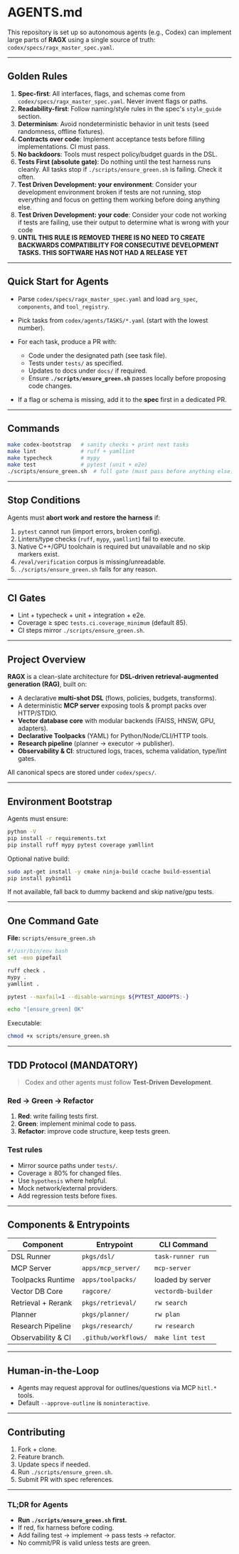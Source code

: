 # AGENTS.md

This repository is set up so autonomous agents (e.g., Codex) can implement large parts of **RAGX** using a single source of truth: `codex/specs/ragx_master_spec.yaml`.

---

## Golden Rules

1. **Spec-first**: All interfaces, flags, and schemas come from `codex/specs/ragx_master_spec.yaml`. Never invent flags or paths.
2. **Readability-first**: Follow naming/style rules in the spec's `style_guide` section.
3. **Determinism**: Avoid nondeterministic behavior in unit tests (seed randomness, offline fixtures).
4. **Contracts over code**: Implement acceptance tests before filling implementations. CI must pass.
5. **No backdoors**: Tools must respect policy/budget guards in the DSL.
6. **Tests First (absolute gate)**: Do nothing until the test harness runs cleanly. All tasks stop if `./scripts/ensure_green.sh` is failing. Check it often.
7. **Test Driven Development: your environment**:  Consider your development environment broken if tests are not running, stop everything and focus on getting them working before doing anything else.
8. **Test Driven Development: your code**: Consider your code not working if tests are failing, use their output to determine what is wrong with your code
9. **UNTIL THIS RULE IS REMOVED THERE IS NO NEED TO CREATE BACKWARDS COMPATIBILITY FOR CONSECUTIVE DEVELOPMENT TASKS. THIS SOFTWARE HAS NOT HAD A RELEASE YET**

---

## Quick Start for Agents

* Parse `codex/specs/ragx_master_spec.yaml` and load `arg_spec`, `components`, and `tool_registry`.
* Pick tasks from `codex/agents/TASKS/*.yaml` (start with the lowest number).
* For each task, produce a PR with:

  * Code under the designated path (see task file).
  * Tests under `tests/` as specified.
  * Updates to docs under `docs/` if required.
  * Ensure **`./scripts/ensure_green.sh`** passes locally before proposing code changes.
* If a flag or schema is missing, add it to the **spec** first in a dedicated PR.

---

## Commands

```bash
make codex-bootstrap   # sanity checks + print next tasks
make lint              # ruff + yamllint
make typecheck         # mypy
make test              # pytest (unit + e2e)
./scripts/ensure_green.sh  # full gate (must pass before anything else)
```

---

## Stop Conditions

Agents must **abort work and restore the harness** if:

1. `pytest` cannot run (import errors, broken config).
2. Linters/type checks (`ruff`, `mypy`, `yamllint`) fail to execute.
3. Native C++/GPU toolchain is required but unavailable and no skip markers exist.
4. `/eval/verification` corpus is missing/unreadable.
5. `./scripts/ensure_green.sh` fails for any reason.

---

## CI Gates

* Lint + typecheck + unit + integration + e2e.
* Coverage ≥ spec `tests.ci.coverage_minimum` (default 85).
* CI steps mirror `./scripts/ensure_green.sh`.

---

## Project Overview

**RAGX** is a clean-slate architecture for **DSL-driven retrieval-augmented generation (RAG)**, built on:

* A declarative **multi-shot DSL** (flows, policies, budgets, transforms).
* A deterministic **MCP server** exposing tools & prompt packs over HTTP/STDIO.
* **Vector database core** with modular backends (FAISS, HNSW, GPU, adapters).
* **Declarative Toolpacks** (YAML) for Python/Node/CLI/HTTP tools.
* **Research pipeline** (planner → executor → publisher).
* **Observability & CI**: structured logs, traces, schema validation, type/lint gates.

All canonical specs are stored under `codex/specs/`.

---

## Environment Bootstrap

Agents must ensure:

```bash
python -V
pip install -r requirements.txt
pip install ruff mypy pytest coverage yamllint
```

Optional native build:

```bash
sudo apt-get install -y cmake ninja-build ccache build-essential
pip install pybind11
```

If not available, fall back to dummy backend and skip native/gpu tests.

---

## One Command Gate

**File:** `scripts/ensure_green.sh`

```bash
#!/usr/bin/env bash
set -euo pipefail

ruff check .
mypy .
yamllint .

pytest --maxfail=1 --disable-warnings ${PYTEST_ADDOPTS:-}

echo "[ensure_green] OK"
```

Executable:

```bash
chmod +x scripts/ensure_green.sh
```

---

## TDD Protocol (MANDATORY)

> Codex and other agents must follow **Test-Driven Development**.

### Red → Green → Refactor

1. **Red**: write failing tests first.
2. **Green**: implement minimal code to pass.
3. **Refactor**: improve code structure, keep tests green.

### Test rules

* Mirror source paths under `tests/`.
* Coverage ≥ 80% for changed files.
* Use `hypothesis` where helpful.
* Mock network/external providers.
* Add regression tests before fixes.

---

## Components & Entrypoints

| Component          | Entrypoint           | CLI Command        |
| ------------------ | -------------------- | ------------------ |
| DSL Runner         | `pkgs/dsl/`          | `task-runner run`  |
| MCP Server         | `apps/mcp_server/`   | `mcp-server`       |
| Toolpacks Runtime  | `apps/toolpacks/`    | loaded by server   |
| Vector DB Core     | `ragcore/`           | `vectordb-builder` |
| Retrieval + Rerank | `pkgs/retrieval/`    | `rw search`        |
| Planner            | `pkgs/planner/`      | `rw plan`          |
| Research Pipeline  | `pkgs/research/`     | `rw research`      |
| Observability & CI | `.github/workflows/` | `make lint test`   |

---

## Human-in-the-Loop

* Agents may request approval for outlines/questions via MCP `hitl.*` tools.
* Default `--approve-outline` is `noninteractive`.

---

## Contributing

1. Fork + clone.
2. Feature branch.
3. Update specs if needed.
4. Run `./scripts/ensure_green.sh`.
5. Submit PR with spec references.

---

### TL;DR for Agents

* **Run `./scripts/ensure_green.sh` first.**
* If red, fix harness before coding.
* Add failing test → implement → pass tests → refactor.
* No commit/PR is valid unless tests are green.



